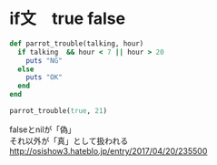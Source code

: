 # if文　true false
```ruby
def parrot_trouble(talking, hour)
  if talking  && hour < 7 || hour > 20
    puts "NG"
  else
    puts "OK"
  end
end

parrot_trouble(true, 21)
```
falseとnilが「偽」  
それ以外が「真」として扱われる　　
http://osishow3.hateblo.jp/entry/2017/04/20/235500
